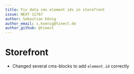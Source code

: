 ```yaml
---
title: Fix data cms element ids in storefront
issue: NEXT-11767
author: Sebastian König
author_email: s.koenig@tinect.de
author_github: @tinect
---
```

# Storefront
*  Changed several cms-blocks to add `element.id` correctly
